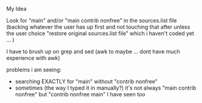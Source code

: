 My Idea

Look for "main" and/or "main contrib nonfree" in the sources.list file (backing whatever the user has up first and not touching that after unless the user choice "restore original sources.list file" which i haven't coded yet ... )


I have to brush up on grep and sed (awk to maybe ... dont have much experience with awk)

problems i am seeing:
-   searching EXACTLY for "main" without "contrib nonfree" 
-   sometimes (the way I typed it in manually?) it's not always "main contrib nonfree" but "contrib nonfree main" I have seen too 